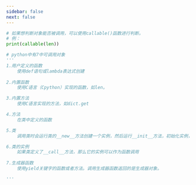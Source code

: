 ```yaml
---
sidebar: false
next: false
---
```

<BlogInfo/>






```python
# 如果想判断对象能否被调用，可以使用callable()函数进行判断。
# 例：
print(callable(len))

# python中有7中可调用对象
'''
1.用户定义的函数
    使用def语句或lambda表达式创建
    
2.内置函数
    使用C语言（Cpython）实现的函数，如len。

3.内置方法
    使用C语言实现的方法，如dict.get

4.方法
    在类中定义的函数

5.类
    调用类时会运行类的__new__方法创建一个实例，然后运行__init__方法，初始化实例，最后把实例返回给调用方。

6.类的实例
    如果类定义了__call__方法，那么它的实例可以作为函数调用
    
7.生成器函数
    使用yield关键字的函数或者方法。调用生成器函数返回的是生成器对象。

'''

```






<ActionBox />
        
<style>#top-box {margin-top:0.5rem!important;}</style>
